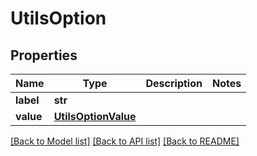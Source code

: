 # UtilsOption

## Properties
Name | Type | Description | Notes
------------ | ------------- | ------------- | -------------
**label** | **str** |  | 
**value** | [**UtilsOptionValue**](UtilsOptionValue.md) |  | 

[[Back to Model list]](../README.md#documentation-for-models) [[Back to API list]](../README.md#documentation-for-api-endpoints) [[Back to README]](../README.md)

